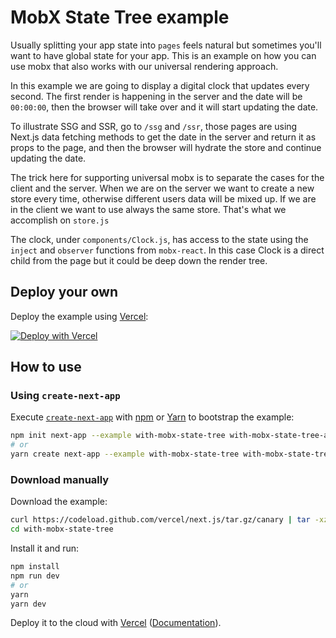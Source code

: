 # MobX State Tree example

Usually splitting your app state into `pages` feels natural but sometimes you'll want to have global state for your app. This is an example on how you can use mobx that also works with our universal rendering approach.

In this example we are going to display a digital clock that updates every second. The first render is happening in the server and the date will be `00:00:00`, then the browser will take over and it will start updating the date.

To illustrate SSG and SSR, go to `/ssg` and `/ssr`, those pages are using Next.js data fetching methods to get the date in the server and return it as props to the page, and then the browser will hydrate the store and continue updating the date.

The trick here for supporting universal mobx is to separate the cases for the client and the server. When we are on the server we want to create a new store every time, otherwise different users data will be mixed up. If we are in the client we want to use always the same store. That's what we accomplish on `store.js`

The clock, under `components/Clock.js`, has access to the state using the `inject` and `observer` functions from `mobx-react`. In this case Clock is a direct child from the page but it could be deep down the render tree.

## Deploy your own

Deploy the example using [Vercel](https://vercel.com):

[![Deploy with Vercel](https://vercel.com/button)](https://vercel.com/import/project?template=https://github.com/vercel/next.js/tree/canary/examples/with-mobx-state-tree)

## How to use

### Using `create-next-app`

Execute [`create-next-app`](https://github.com/zeit/next.js/tree/canary/packages/create-next-app) with [npm](https://docs.npmjs.com/cli/init) or [Yarn](https://yarnpkg.com/lang/en/docs/cli/create/) to bootstrap the example:

```bash
npm init next-app --example with-mobx-state-tree with-mobx-state-tree-app
# or
yarn create next-app --example with-mobx-state-tree with-mobx-state-tree-app
```

### Download manually

Download the example:

```bash
curl https://codeload.github.com/vercel/next.js/tar.gz/canary | tar -xz --strip=2 next.js-canary/examples/with-mobx-state-tree
cd with-mobx-state-tree
```

Install it and run:

```bash
npm install
npm run dev
# or
yarn
yarn dev
```

Deploy it to the cloud with [Vercel](https://vercel.com/import?filter=next.js&utm_source=github&utm_medium=readme&utm_campaign=next-example) ([Documentation](https://nextjs.org/docs/deployment)).
